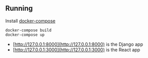 ## Running

Install [docker-compose](https://docs.docker.com/compose/install/)

```
docker-compose build
docker-compose up
```

- [http://127.0.0.1:8000](http://127.0.0.1:8000) is the Django app
- [http://127.0.0.1:3000](http://127.0.0.1:3000) is the React app
